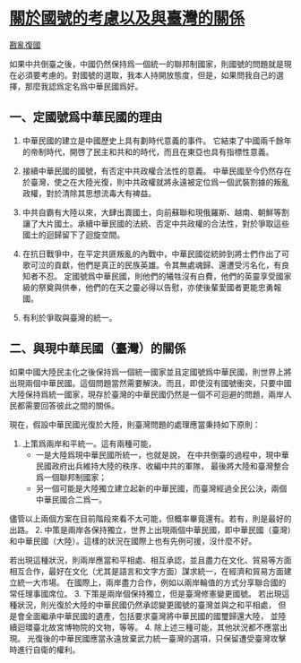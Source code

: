# [關於國號的考慮以及與臺灣的關係](https://github.com/rebuild-roc/main/blob/master/topics/ROC.md)

[戡亂復國](mailto:rebld-roc@protonmail.com)

如果中共倒臺之後，中國仍然保持爲一個統一的聯邦制國家，則國號的問題就是現在必須要考慮的。對國號的選取，我本人持開放態度，但是，如果問我自己的選擇，那麼我認爲定名爲中華民國爲好。

## 一、定國號爲中華民國的理由

1. 中華民國的建立是中國歷史上具有劃時代意義的事件。
它結束了中國兩千餘年的帝制時代，開啓了民主和共和的時代，而且在東亞也具有指標性意義。

2. 接續中華民國的國號，有否定中共政權合法性的意義。
中華民國至今仍然存在於臺灣，使之在大陸光復，則中共政權就將永遠被定位爲一個武裝割據的叛亂政權，對於清除其思想流毒大有裨益。

3. 中共自霸有大陸以來，大肆出賣國土，向前蘇聯和現俄羅斯、越南、朝鮮等割讓了大片國土。承續中華民國的法統、否定中共政權的合法性，對於爭取這些國土的迴歸留下了迴旋空間。

4. 在抗日戰爭中，在平定共匪叛亂的內戰中，中華民國從統帥到將士們作出了可歌可泣的貢獻，他們是真正的民族英雄。令其無處魂歸、還遭受污名化，有良知者不忍。
定國號爲中華民國，則他們的犧牲沒有白費，他們的英靈享受國家級的祭奠與供奉，他們的在天之靈必得以告慰，亦使後輩愛國者更能忠勇報國。

5. 有利於爭取與臺灣的統一。

## 二、與現中華民國（臺灣）的關係

如果中國大陸民主化之後保持爲一個統一國家並且定國號爲中華民國，則世界上將出現兩個中華民國。這個問題當然需要解決。而且，即使沒有國號衝突，只要中國大陸保持爲統一國家，現存於臺灣的中華民國仍然是一個不可迴避的問題，兩岸人民都需要回答彼此之間的關係。

現在，假設中華民國光復於大陸，則臺灣問題的處理應當秉持如下原則：
1. 上策爲兩岸和平統一。這有兩種可能，
    * 一是大陸爲現中華民國所統一，也就是說，
      在中共倒臺的過程中，現中華民國政府出兵維持大陸的秩序、收編中共的軍隊，
      最後將大陸和臺灣整合爲一個聯邦制國家；
    * 另一個可能是大陸獨立建立起新的中華民國，而臺灣經過全民公決，兩個中華民國合二爲一。

  儘管以上兩個方案在目前階段來看不太可能，但概率畢竟還有。若有，則是最好的出路。
2. 中策是兩岸各保持獨立，世界上出現兩個中華民國，即中華民國（臺灣）和中華民國（大陸）。這樣的狀況在國際上也有先例可援，沒什麼不好。

  若出現這種狀況，則兩岸應當和平相處、相互承認，並且盡力在文化、貿易等方面相互合作，最好在文化（尤其是語言和文字方面）謀求統一，在經濟和貿易方面建立統一大市場。
  在國際上，兩岸盡力合作，例如以兩岸輪值的方式分享聯合國的常任理事國席位。
3. 下策是兩岸個保持獨立，但是臺灣修憲變更國號。
  若出現這種狀況，則光復於大陸的中華民國仍然承認變更國號的臺灣並與之和平相處，
  但是會全面繼承中華民國的遺產，包括要求臺灣將中華民國的國璽歸還大陸，
  並陸續迴環臺北故宮博物院的文物，等等。
4. 除上述三種可能，其他狀況都不應當出現。
  光復後的中華民國應當永遠放棄武力統一臺灣的選項，只保留遭受臺灣攻擊時進行自衛的權利。
